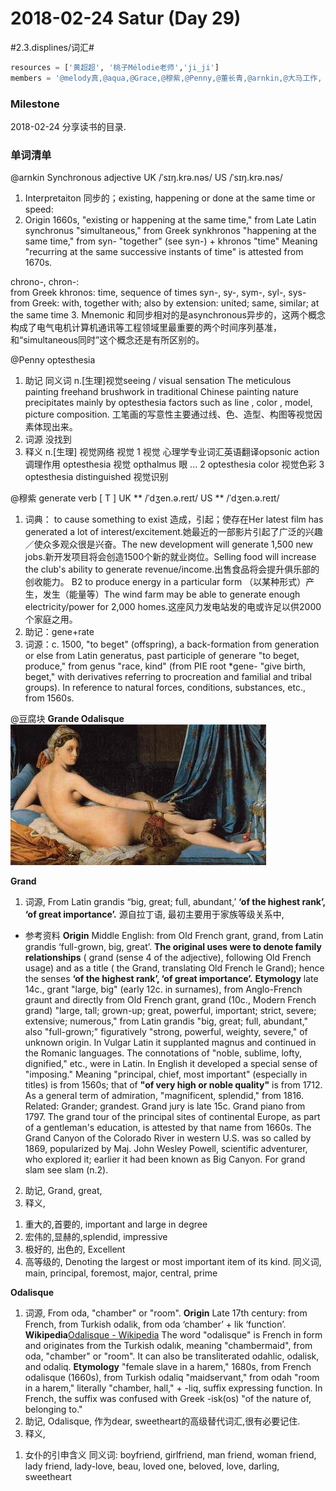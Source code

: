 # 2018-02-24 Satur  (Day 29)
#2.3.displines/词汇#

```python
resources = ['黄超超', '桃子Mélodie老师','ji_ji']
members = '@melody真,@aqua,@Grace,@穆紫,@Penny,@董长青,@arnkin,@大马工作, @豆腐块'
```

### Milestone
2018-02-24 分享读书的目录.

### 单词清单


@arnkin
Synchronous
adjective  UK /ˈsɪŋ.krə.nəs/   US /ˈsɪŋ.krə.nəs/
1. Interpretaiton
同步的；existing, happening or done at the same time or speed:
2. Origin
1660s, "existing or happening at the same time," from Late Latin synchronus "simultaneous," from Greek synkhronos "happening at the same time," from syn- "together" (see syn-) + khronos "time" 
Meaning "recurring at the same successive instants of time" is attested from 1670s. 

chrono-, chron-:  
from Greek khronos: time, sequence of times
syn-, sy-, sym-, syl-, sys-
from Greek: with, together with; also by extension: united; same, similar; at the same time
3. Mnemonic
和同步相对的是asynchronous异步的，这两个概念构成了电气电机计算机通讯等工程领域里最重要的两个时间序列基准，和“simultaneous同时”这个概念还是有所区别的。


@Penny
optesthesia 
1. 助记
同义词
n.[生理]视觉seeing / visual sensation
The meticulous painting freehand brushwork in traditional Chinese painting nature precipitates mainly by optesthesia factors such as line , color , model, picture composition. 工笔画的写意性主要通过线、色、造型、构图等视觉因素体现出来。
2. 词源
没找到
3. 释义
n.[生理] 视觉网络 视觉
1 视觉 心理学专业词汇英语翻译opsonic action 调理作用 optesthesia 视觉 opthalmus 眼 ... 
2 optesthesia color 视觉色彩 
3 optesthesia distinguished 视觉识别


@穆紫
generate
verb [ T ] 
UK ** /ˈdʒen.ə.reɪt/ 
US ** /ˈdʒen.ə.reɪt/
1. 词典：
 to cause something to exist
造成，引起；使存在Her latest film has generated a lot of interest/excitement.她最近的一部影片引起了广泛的兴趣／使众多观众很是兴奋。The new development will generate 1,500 new jobs.新开发项目将会创造1500个新的就业岗位。Selling food will increase the club's ability to generate revenue/income.出售食品将会提升俱乐部的创收能力。
B2 to produce energy in a particular form
（以某种形式）产生，发生（能量等）The wind farm may be able to generate enough electricity/power for 2,000 homes.这座风力发电站发的电或许足以供2000个家庭之用。
2. 助记：gene+rate
3. 词源：c. 1500, "to beget" (offspring), a back-formation from generation or else from Latin generatus, past participle of generare "to beget, produce," from genus "race, kind" (from PIE root *gene- "give birth, beget," with derivatives referring to procreation and familial and tribal groups). In reference to natural forces, conditions, substances, etc., from 1560s. 


@豆腐块
**Grande Odalisque**
![](2018-02-24%20Satur%20%20(Day%2029)/Odalisque_half_half.jpg)

**Grand**
1. 词源,
From Latin grandis “big, great; full, abundant,’ **‘of the highest rank’, ‘of great importance’.**
源自拉丁语, 最初主要用于家族等级关系中, 

- 参考资料
**Origin**
Middle English: from Old French grant, grand, from Latin grandis ‘full-grown, big, great’. **The original uses were to denote family relationships** ( grand (sense 4 of the adjective), following Old French usage) and as a title ( the Grand, translating Old French le Grand); hence the senses **‘of the highest rank’, ‘of great importance’.**
**Etymology**
late 14c., grant "large, big" (early 12c. in surnames), from Anglo-French graunt and directly from Old French grant, grand (10c., Modern French grand) "large, tall; grown-up; great, powerful, important; strict, severe; extensive; numerous," from Latin grandis "big, great; full, abundant," also "full-grown;" figuratively "strong, powerful, weighty, severe," of unknown origin. In Vulgar Latin it supplanted magnus and continued in the Romanic languages. The connotations of "noble, sublime, lofty, dignified," etc., were in Latin. In English it developed a special sense of "imposing." Meaning "principal, chief, most important" (especially in titles) is from 1560s; that of **"of very high or noble quality"** is from 1712. As a general term of admiration, "magnificent, splendid," from 1816. Related: Grander; grandest.
Grand jury is late 15c. Grand piano from 1797. The grand tour of the principal sites of continental Europe, as part of a gentleman's education, is attested by that name from 1660s. The Grand Canyon of the Colorado River in western U.S. was so called by 1869, popularized by Maj. John Wesley Powell, scientific adventurer, who explored it; earlier it had been known as Big Canyon. For grand slam see slam (n.2).
2. 助记, Grand, great,
3. 释义, 
1) 重大的,首要的, important and large in degree
2) 宏伟的,显赫的,splendid, impressive
3) 极好的, 出色的, Excellent
4) 高等级的, Denoting the largest or most important item of its kind.
同义词, main, principal, foremost, major, central, prime

**Odalisque**
1. 词源, 
From oda, "chamber" or "room".
**Origin**
Late 17th century: from French, from Turkish odalik, from oda ‘chamber’ + lik ‘function’.
**Wikipedia**[Odalisque - Wikipedia](https://en.wikipedia.org/wiki/Odalisque)
The word "odalisque" is French in form and originates from the Turkish odalık, meaning "chambermaid", from oda, "chamber" or "room". It can also be transliterated odahlic, odalisk, and odaliq.
**Etymology**
"female slave in a harem," 1680s, from French odalisque (1660s), from Turkish odaliq "maidservant," from odah "room in a harem," literally "chamber, hall," + -liq, suffix expressing function. In French, the suffix was confused with Greek -isk(os) "of the nature of, belonging to."
2. 助记, Odalisque, 作为dear, sweetheart的高级替代词汇,很有必要记住.
3. 释义, 
1) 女仆的引申含义
同义词: boyfriend, girlfriend, man friend, woman friend, lady friend, lady-love, beau, loved one, beloved, love, darling, sweetheart
